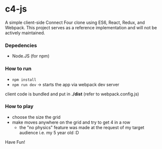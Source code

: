 # c4-js
A simple client-side Connect Four clone using ES6, React, Redux, and Webpack. This project serves as a reference implementation and will not be actively maintained.

### Depedencies

* Node.JS (for npm)

### How to run

* ```npm install```
* ```npm run dev``` -> starts the app via webpack dev server

client code is bundled and put in __./dist__ (refer to webpack.config.js)

### How to play

* choose the size the grid
* make moves anywhere on the grid and try to get 4 in a row
  * the "no physics" feature was made at the request of my target audience i.e. my 5 year old :D
  
 Have Fun!

